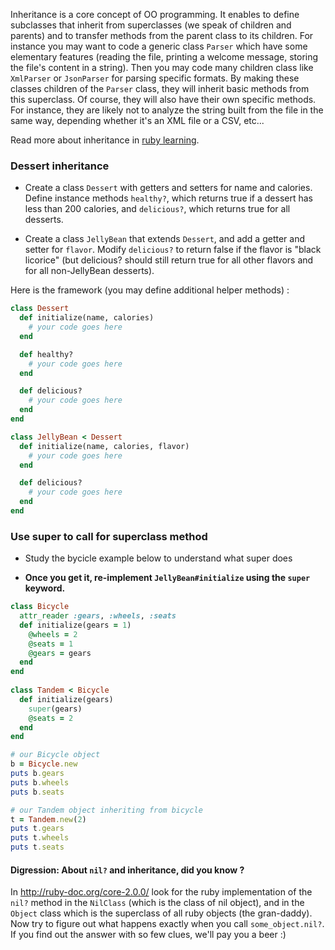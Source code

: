 Inheritance is a core concept of OO programming. It enables to define subclasses that inherit from superclasses (we speak of children and parents) and to transfer methods from the parent class to its children. For instance you may want to code a generic class `Parser` which have some elementary features (reading the file, printing a welcome message, storing the file's content in a string). Then you may code many children class like `XmlParser` or `JsonParser` for parsing specific formats. By making these classes children of the `Parser` class, they will inherit basic methods from this superclass. Of course, they will also have their own specific methods. For instance, they are likely not to analyze the string built from the file in the same way, depending whether it's an XML file or a CSV, etc... 

Read more about inheritance in [ruby learning](http://rubylearning.com/satishtalim/ruby_inheritance.html).

### Dessert inheritance

* Create a class `Dessert` with getters and setters for name and calories. Define instance methods `healthy?`, which returns true if a dessert has less than 200 calories, and `delicious?`, which returns true for all desserts.

* Create a class `JellyBean` that extends `Dessert`, and add a getter and setter for `flavor`. Modify `delicious?` to return false if the flavor is "black licorice" (but delicious? should still return true for all other flavors and for all non-JellyBean desserts).

Here is the framework (you may define additional helper methods) :

```ruby
class Dessert
  def initialize(name, calories)
    # your code goes here
  end

  def healthy?
    # your code goes here
  end

  def delicious?
    # your code goes here
  end
end

class JellyBean < Dessert
  def initialize(name, calories, flavor)
    # your code goes here
  end

  def delicious?
    # your code goes here
  end
end
```

### Use super to call for superclass method
* Study the bycicle example below to understand what super does

* **Once you get it, re-implement `JellyBean#initialize` using the `super` keyword.**

```ruby
class Bicycle  
  attr_reader :gears, :wheels, :seats  
  def initialize(gears = 1)  
    @wheels = 2  
    @seats = 1  
    @gears = gears  
  end  
end  
  
class Tandem < Bicycle  
  def initialize(gears)  
    super(gears)
    @seats = 2  
  end  
end  

# our Bicycle object
b = Bicycle.new
puts b.gears  
puts b.wheels  
puts b.seats  

# our Tandem object inheriting from bicycle
t = Tandem.new(2)  
puts t.gears  
puts t.wheels  
puts t.seats
```
#### Digression: About `nil?` and inheritance, did you know ?
In http://ruby-doc.org/core-2.0.0/ look for the ruby implementation of the `nil?` method in the `NilClass` (which is the class of nil object), and in the `Object` class which is the superclass of all ruby objects (the gran-daddy). Now try to figure out what happens exactly when you call `some_object.nil?`. If you find out the answer with so few clues, we'll pay you a beer :)
